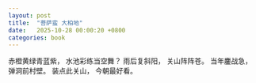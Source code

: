 ```yaml
---
layout: post
title:  "菩萨蛮 大柏地"
date:   2025-10-28 00:00:20 +0800
categories: book
---
```

赤橙黄绿青蓝紫，
水池彩练当空舞？
雨后复斜阳，
关山阵阵苍。
当年鏖战急，
弹洞前村壁。
装点此关山，
今朝最好看。


 







